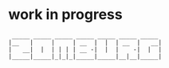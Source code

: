 # work in progress
     _____ _____ _____ _____ _____ _____ _____ 
    |__   |     |     | __  |  |  | __  |   __|
    |   __|  |  | | | | __ -|  |  |    -|  |  |
    |_____|_____|_|_|_|_____|_____|__|__|_____|
    
